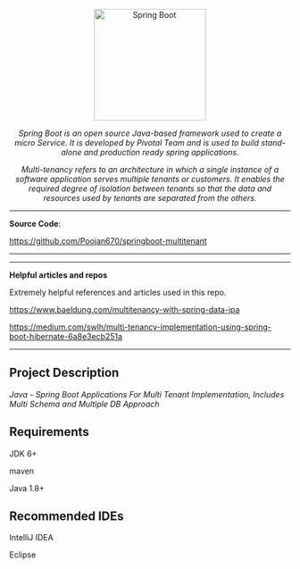 <p align="center">
  <a href="https://www.codecrafttech.com/resources/wp-content/uploads/2021/06/Multi-Tenancy-Architecture.png"><img src="https://www.codecrafttech.com/resources/wp-content/uploads/2021/06/Multi-Tenancy-Architecture.png" alt="Spring Boot" height="200"></a>
</p>

<p align="center">
    <em>Spring Boot is an open source Java-based framework used to create a micro Service. It is developed by Pivotal Team and is used to build stand-alone and production ready spring applications.</em>
</p>

<p align="center">
    <em>Multi-tenancy refers to an architecture in which a single instance of a software application serves multiple tenants or customers. 
    It enables the required degree of isolation between tenants so that the data and resources used by tenants are separated from the others.</em>
</p>

---

**Source Code**:

https://github.com/Poojan670/springboot-multitenant

---


---

**Helpful articles and repos**

Extremely helpful references and articles used in this repo.

https://www.baeldung.com/multitenancy-with-spring-data-jpa

https://medium.com/swlh/multi-tenancy-implementation-using-spring-boot-hibernate-6a8e3ecb251a


---


## Project Description

_Java - Spring Boot Applications For Multi Tenant Implementation, Includes Multi Schema and Multiple DB Approach_

## Requirements

JDK 6+

maven

Java 1.8+


## Recommended IDEs

IntelliJ IDEA

Eclipse

